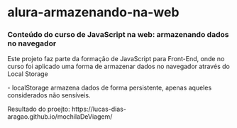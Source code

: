 # alura-armazenando-na-web

### Conteúdo do curso de JavaScript na web: armazenando dados no navegador

<p>Este projeto faz parte da formação de JavaScript para Front-End, onde no curso foi aplicado uma forma de armazenar dados no navegador através do Local Storage</p>

<p>- localStorage armazena dados de forma persistente, apenas aqueles considerados não sensíveis.</p>

<p>Resultado do proejto: https://lucas-dias-aragao.github.io/mochilaDeViagem/ </p>

